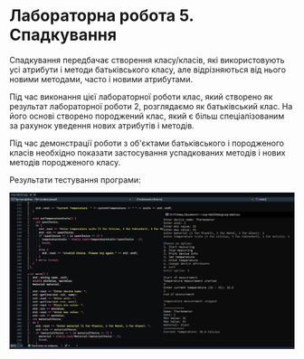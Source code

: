 # Лабораторна робота 5. Спадкування

Спадкування передбачає створення класу/класів, які використовують усі атрибути і методи батьківського класу, але відрізняються від нього новими методами, часто і новими атрибутами.

Під час виконання цієї лабораторної роботи клас, який створено як результат лабораторної роботи 2, розглядаємо як батьківський клас. На його основі створено породжений клас, який є більш спеціалізованим за рахунок уведення нових атрибутів і методів.

Під час демонстрації роботи з об'єктами батьківського і породженого класів необхідно показати застосування успадкованих методів і нових методів породженого класу.

Результати тестування програми:

![result](./assets/result-oop-laba5.jpg)
